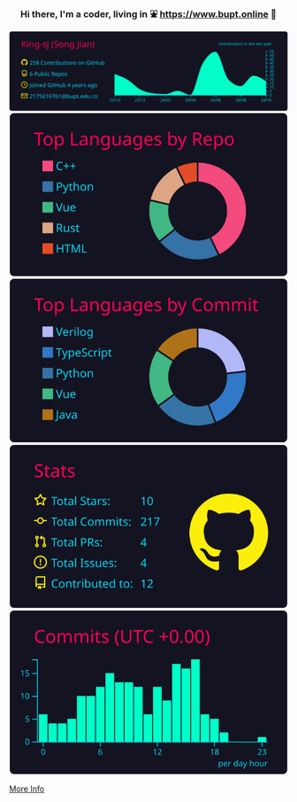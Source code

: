 <h3 align="center">Hi there, I'm a coder, living in ⛲️ <a href="https://www.bupt.online">https://www.bupt.online</a> 🌲</h3>

[![](profile-summary-card-output/2077/0-profile-details.svg)](https://github.com/King-sj/github-profile-summary)
[![](profile-summary-card-output/2077/1-repos-per-language.svg)](https://github.com/King-sj/King-sj) [![](profile-summary-card-output/2077/2-most-commit-language.svg)](https://github.com/King-sj/King-sj)
[![](profile-summary-card-output/2077/3-stats.svg)](https://github.com/King-sj/King-sj) [![](profile-summary-card-output/2077/4-productive-time.svg)](https://github.com/King-sj/King-sj)

[More Info](https://github.com/King-sj/King-sj)
